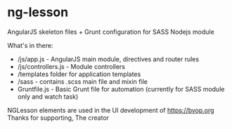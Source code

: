 ng-lesson
=========

AngularJS skeleton files + Grunt configuration for SASS Nodejs module

What's in there:

* /js/app.js - AngularJS main module, directives and router rules
* /js/controllers.js - Module controllers
* /templates folder for application templates
* /sass - contains .scss main file and mixin file
* Gruntfile.js - Basic Grunt file for automation (currently for SASS module only and watch task)

NGLesson elements are used in the UI development of https://bvop.org
Thanks for supporting,
The creator

